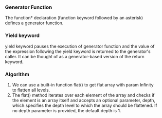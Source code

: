 ### Generator Function
The function* declaration (function keyword followed by an asterisk) defines a generator function.
​
### Yield keyword
yield keyword pauses the execution of generator function and the value of the expression following the yield keyword is returned to the generator's caller. It can be thought of as a generator-based version of the return keyword.
​
### Algorithm
1. We can use a built-in function flat() to get flat array with param Infinity to flatten all levels.
2. The flat() method iterates over each element of the array and checks if the element is an array itself and accepts an optional parameter, depth, which specifies the depth level to which the array should be flattened. If no depth parameter is provided, the default depth is 1.
​
​
​